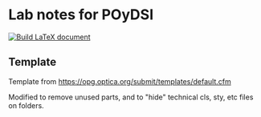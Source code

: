 # Lab notes for POyDSI

[![Build LaTeX document](https://github.com/alexrecuenco/lab-notes-POyDSI/actions/workflows/compile-technical-resume.yml/badge.svg)](https://github.com/alexrecuenco/lab-notes-POyDSI/actions/workflows/compile-technical-resume.yml)

## Template

Template from https://opg.optica.org/submit/templates/default.cfm

Modified to remove unused parts, and to "hide" technical cls, sty, etc files on folders. 


